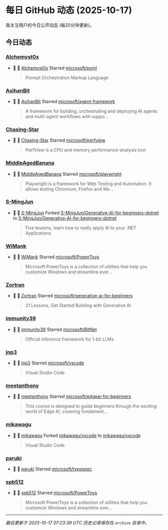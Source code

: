 # 每日 GitHub 动态 (2025-10-17)

我关注用户的今日公开动态 (每20分钟更新)。

## 今日动态

### [Alchemyst0x](https://github.com/Alchemyst0x)
- 🌟 👤 [Alchemyst0x](https://github.com/Alchemyst0x) Starred [microsoft/poml](https://github.com/microsoft/poml)
  > Prompt Orchestration Markup Language

### [AsihanBit](https://github.com/AsihanBit)
- 🌟 👤 [AsihanBit](https://github.com/AsihanBit) Starred [microsoft/agent-framework](https://github.com/microsoft/agent-framework)
  > A framework for building, orchestrating and deploying AI agents and multi-agent workflows with suppo...

### [Chasing-Star](https://github.com/Chasing-Star)
- 🌟 👤 [Chasing-Star](https://github.com/Chasing-Star) Starred [microsoft/perfview](https://github.com/microsoft/perfview)
  > PerfView is a CPU and memory performance-analysis tool

### [MiddleAgedBanana](https://github.com/MiddleAgedBanana)
- 🌟 👤 [MiddleAgedBanana](https://github.com/MiddleAgedBanana) Starred [microsoft/playwright](https://github.com/microsoft/playwright)
  > Playwright is a framework for Web Testing and Automation. It allows testing Chromium, Firefox and We...

### [S-MingJun](https://github.com/S-MingJun)
- 🍴 👤 [S-MingJun](https://github.com/S-MingJun) Forked [S-MingJun/Generative-AI-for-beginners-dotnet](https://github.com/S-MingJun/Generative-AI-for-beginners-dotnet) to [S-MingJun/Generative-AI-for-beginners-dotnet](https://github.com/S-MingJun/Generative-AI-for-beginners-dotnet)
  > Five lessons, learn how to really apply AI to your .NET Applications

### [WiMank](https://github.com/WiMank)
- 🌟 👤 [WiMank](https://github.com/WiMank) Starred [microsoft/PowerToys](https://github.com/microsoft/PowerToys)
  > Microsoft PowerToys is a collection of utilities that help you customize Windows and streamline ever...

### [Zortran](https://github.com/Zortran)
- 🌟 👤 [Zortran](https://github.com/Zortran) Starred [microsoft/generative-ai-for-beginners](https://github.com/microsoft/generative-ai-for-beginners)
  > 21 Lessons, Get Started Building with Generative AI 

### [immunity39](https://github.com/immunity39)
- 🌟 👤 [immunity39](https://github.com/immunity39) Starred [microsoft/BitNet](https://github.com/microsoft/BitNet)
  > Official inference framework for 1-bit LLMs

### [jnp3](https://github.com/jnp3)
- 🌟 👤 [jnp3](https://github.com/jnp3) Starred [microsoft/vscode](https://github.com/microsoft/vscode)
  > Visual Studio Code

### [meetanthony](https://github.com/meetanthony)
- 🌟 👤 [meetanthony](https://github.com/meetanthony) Starred [microsoft/edgeai-for-beginners](https://github.com/microsoft/edgeai-for-beginners)
  > This course is designed to guide beginners through the exciting world of Edge AI, covering fundament...

### [mikawagu](https://github.com/mikawagu)
- 🍴 👤 [mikawagu](https://github.com/mikawagu) Forked [mikawagu/vscode](https://github.com/mikawagu/vscode) to [mikawagu/vscode](https://github.com/mikawagu/vscode)
  > Visual Studio Code

### [paruki](https://github.com/paruki)
- 🌟 👤 [paruki](https://github.com/paruki) Starred [microsoft/typespec](https://github.com/microsoft/typespec)

### [spb512](https://github.com/spb512)
- 🌟 👤 [spb512](https://github.com/spb512) Starred [microsoft/PowerToys](https://github.com/microsoft/PowerToys)
  > Microsoft PowerToys is a collection of utilities that help you customize Windows and streamline ever...


---
*最后更新于 2025-10-17 07:23:39 UTC*
*历史记录保存在 `archive` 目录中。*
